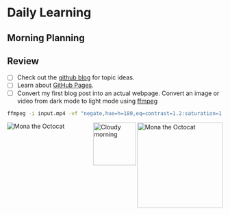 # Daily Learning
## Morning Planning
## Review
- [ ] Check out the [github blog](https://github.blog/) for topic ideas.
- [ ] Learn about [GitHub Pages](https://skills.github.com/#first-day-on-github).
- [ ] Convert my first blog post into an actual webpage.
Convert an image or video from dark mode to light mode using [ffmpeg](https://www.ffmpeg.org)

```bash
ffmpeg -i input.mp4 -vf "negate,hue=h=180,eq=contrast=1.2:saturation=1.1" output.mp4
```
![Mona the Octocat](https://octodex.github.com/images/original.png)
<img alt="Mona the Octocat" src="https://octodex.github.com/images/original.png"
width="200" align="right">
<img alt="Cloudy morning" src="https://octodex.github.com/images/cloud.jpg" width="100" align="right">
